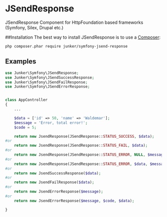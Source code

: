 # JSendResponse
JSendResponse Component for HttpFoundation based frameworks (Symfony, Silex, Drupal etc.)

##Installation
The best way to install JSendResponse is to use a [Composer](https://getcomposer.org/download):

    php composer.phar require junker/symfony-jsend-response

## Examples

```php
use Junker\Symfony\JSendResponse;
use Junker\Symfony\JSendSuccessResponse;
use Junker\Symfony\JSendFailResponse;
use Junker\Symfony\JSendErrorResponse;


class AppController
{
	...

	$data = ['id' => 50, 'name' => 'Waldemar'];
	$message = 'Error, total error!';
	$code = 5;

	return new JsendResponse(JSendResponse::STATUS_SUCCESS, $data);
#or
	return new JsendResponse(JSendResponse::STATUS_FAIL, $data);
#or 
	return new JsendResponse(JSendResponse::STATUS_ERROR, NULL, $message, $code);
#or
	return new JsendResponse(JSendResponse::STATUS_ERROR, $data, $message, $code);
#or
	return new JsendSuccessResponse($data);
#or
	return new JsendFailResponse($data);
#or
	return new JsendErrorResponse($message);
#or
	return new JsendErrorResponse($message, $code, $data);

}

```

